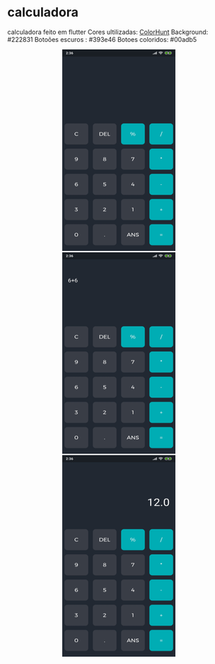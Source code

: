 # calculadora
 calculadora feito em flutter
 Cores ultilizadas: <a href="https://colorhunt.co/palette/2763">ColorHunt</a>
 Background: #222831
 Botoões escuros : #393e46
 Botoes coloridos: #00adb5
 
<p align="center">
  <img src="print/sc1.jpg" width="256" height="455">
  <img src="print/sc2.jpg" width="256" height="455">
  <img src="print/sc3.jpg" width="256" height="455">
</p>
